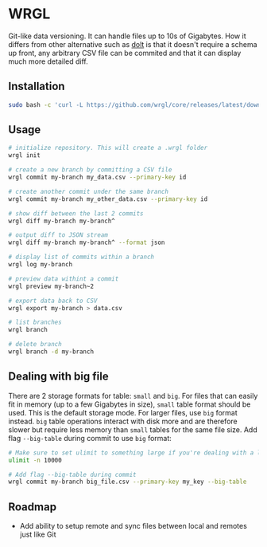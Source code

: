 # WRGL

Git-like data versioning. It can handle files up to 10s of Gigabytes. How it differs from other alternative such as [dolt](https://github.com/dolthub/dolt) is that it doesn't require a schema up front, any arbitrary CSV file can be commited and that it can display much more detailed diff.

## Installation

```bash
sudo bash -c 'curl -L https://github.com/wrgl/core/releases/latest/download/install.sh | bash'
```

## Usage

```bash
# initialize repository. This will create a .wrgl folder
wrgl init

# create a new branch by committing a CSV file
wrgl commit my-branch my_data.csv --primary-key id

# create another commit under the same branch
wrgl commit my-branch my_other_data.csv --primary-key id

# show diff between the last 2 commits
wrgl diff my-branch my-branch^

# output diff to JSON stream
wrgl diff my-branch my-branch^ --format json

# display list of commits within a branch
wrgl log my-branch

# preview data withint a commit
wrgl preview my-branch~2

# export data back to CSV
wrgl export my-branch > data.csv

# list branches
wrgl branch

# delete branch
wrgl branch -d my-branch
```

## Dealing with big file

There are 2 storage formats for table: `small` and `big`. For files that can easily fit in memory (up to a few Gigabytes in size), `small` table format should be used. This is the default storage mode. For larger files, use `big` format instead. `big` table operations interact with disk more and are therefore slower but require less memory than `small` tables for the same file size. Add flag `--big-table` during commit to use `big` format:

```bash
# Make sure to set ulimit to something large if you're dealing with a large file
ulimit -n 10000

# Add flag --big-table during commit
wrgl commit my-branch big_file.csv --primary-key my_key --big-table
```

## Roadmap

- Add ability to setup remote and sync files between local and remotes just like Git
